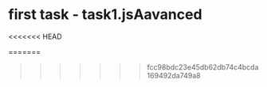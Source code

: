 # first task - task1.jsAavanced
<<<<<<< HEAD

=======
>>>>>>> fcc98bdc23e45db62db74c4bcda169492da749a8
